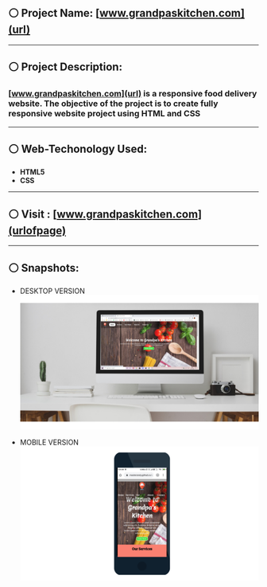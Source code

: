 ## :white_circle: Project Name: [www.grandpaskitchen.com](url)
---
## :white_circle: Project Description:

### [www.grandpaskitchen.com](url) is a responsive food delivery website. The objective of the project is to create fully responsive website project using HTML and CSS
---
## :white_circle: Web-Techonology Used:
* **HTML5**
* **CSS**
---
## :white_circle: Visit : [www.grandpaskitchen.com](urlofpage)

---
## :white_circle: Snapshots:

* DESKTOP VERSION
![DESKTOP VERSION](/img/desktop.png)

* MOBILE VERSION
![MOBILE VERSION](/img/mobile.png)
